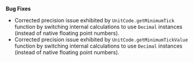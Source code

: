 **Bug Fixes**

* Corrected precision issue exhibited by `UnitCode.getMinimumTick` function by switching internal calculations to use `Decimal` instances (instead of native floating point numbers).
* Corrected precision issue exhibited by `UnitCode.getMinimumTickValue` function by switching internal calculations to use `Decimal` instances (instead of native floating point numbers).